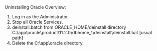 Uninstalling Oracle Overview:
1. Log in as the Administrator.
2. Stop all Oracle Services.
3. deinstall.batch from ORACLE_HOME/deinstall directory 
    C:\app\oracle\product\11.2.0\dbhome_1\deinstall\deinstall.bat [usual path]
4. Delete the C:\app\oracle directory.
